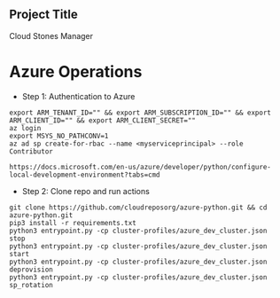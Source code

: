 Project Title
--------------
Cloud Stones Manager

# Azure Operations
* Step 1: Authentication to Azure
```
export ARM_TENANT_ID="" && export ARM_SUBSCRIPTION_ID="" && export ARM_CLIENT_ID="" && export ARM_CLIENT_SECRET=""
az login
export MSYS_NO_PATHCONV=1
az ad sp create-for-rbac --name <myserviceprincipal> --role Contributor

https://docs.microsoft.com/en-us/azure/developer/python/configure-local-development-environment?tabs=cmd
```
* Step 2: Clone repo and run actions
```
git clone https://github.com/cloudreposorg/azure-python.git && cd azure-python.git
pip3 install -r requirements.txt
python3 entrypoint.py -cp cluster-profiles/azure_dev_cluster.json  stop
python3 entrypoint.py -cp cluster-profiles/azure_dev_cluster.json  start 
python3 entrypoint.py -cp cluster-profiles/azure_dev_cluster.json  deprovision
python3 entrypoint.py -cp cluster-profiles/azure_dev_cluster.json  sp_rotation
```
